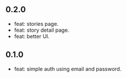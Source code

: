 ## 0.2.0

- feat: stories page.
- feat: story detail page.
- feat: better UI.

## 0.1.0

- feat: simple auth using email and password.
